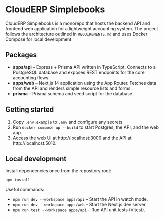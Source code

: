 # CloudERP Simplebooks

CloudERP Simplebooks is a monorepo that hosts the backend API and frontend web
application for a lightweight accounting system. The project follows the
architecture outlined in `REQUIREMENTS.md` and uses Docker Compose for local
development.

## Packages

- **apps/api** – Express + Prisma API written in TypeScript. Connects to a
  PostgreSQL database and exposes REST endpoints for the core accounting flows.
- **apps/web** – Next.js 14 application using the App Router. Fetches data from
  the API and renders simple resource lists and forms.
- **prisma** – Prisma schema and seed script for the database.

## Getting started

1. Copy `.env.example` to `.env` and configure any secrets.
2. Run `docker compose up --build` to start Postgres, the API, and the web app.
3. Access the web UI at http://localhost:3000 and the API at
   http://localhost:5010.

## Local development

Install dependencies once from the repository root:

```bash
npm install
```

Useful commands:

- `npm run dev --workspace apps/api` – Start the API in watch mode.
- `npm run dev --workspace apps/web` – Start the Next.js dev server.
- `npm run test --workspace apps/api` – Run API unit tests (Vitest).

